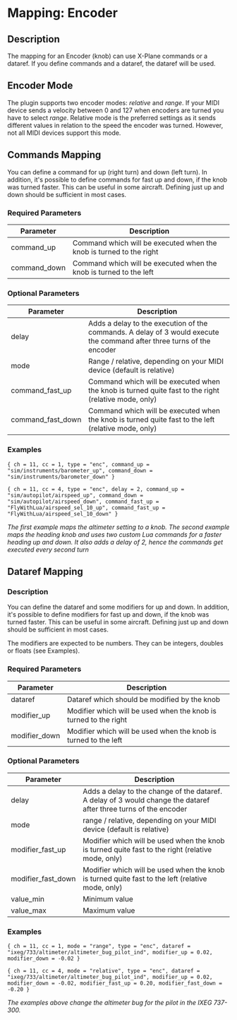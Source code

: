 # Mapping: Encoder

## Description

The mapping for an Encoder (knob) can use X-Plane commands or a dataref. If you define commands and a dataref, the
dataref will be used.

## Encoder Mode

The plugin supports two encoder modes: *relative* and *range*. If your MIDI device sends a velocity between 0 and 127
when encoders are turned you have to select *range*. Relative mode is the preferred settings as it sends different 
values in relation to the speed the encoder was turned. However, not all MIDI devices support this mode.

## Commands Mapping

You can define a command for up (right turn) and down (left turn). In addition, it's possible to define commands for 
fast up and down, if the knob was turned faster. This can be useful in some aircraft. Defining just up and down should 
be sufficient in most cases.

### Required Parameters

| Parameter    | Description                                                         |
|--------------|---------------------------------------------------------------------|
| command_up   | Command which will be executed when the knob is turned to the right |
| command_down | Command which will be executed when the knob is turned to the left  |

### Optional Parameters

| Parameter         | Description                                                                                                            |
|-------------------|------------------------------------------------------------------------------------------------------------------------|
| delay             | Adds a delay to the execution of the commands. A delay of 3 would execute the command after three turns of the encoder |
| mode              | Range / relative, depending on your MIDI device (default is relative)                                                  |
| command_fast_up   | Command which will be executed when the knob is turned quite fast to the right (relative mode, only)                   |
| command_fast_down | Command which will be executed when the knob is turned quite fast to the left  (relative mode, only)                   |

### Examples

```
{ ch = 11, cc = 1, type = "enc", command_up = "sim/instruments/barometer_up", command_down = "sim/instruments/barometer_down" }

{ ch = 11, cc = 4, type = "enc", delay = 2, command_up = "sim/autopilot/airspeed_up", command_down = "sim/autopilot/airspeed_down", command_fast_up = "FlyWithLua/airspeed_sel_10_up", command_fast_up = "FlyWithLua/airspeed_sel_10_down" }
```
*The first example maps the altimeter setting to a knob. The second example maps the heading knob and uses two custom
Lua commands for a faster heading up and down. It also adds a delay of 2, hence the commands get executed every second turn*

## Dataref Mapping

### Description

You can define the dataref and some modifiers for up and down. In addition, it's possible to define modifiers for fast 
up and down, if the knob was turned faster. This can be useful in some aircraft. Defining just up and down should be 
sufficient in most cases.

The modifiers are expected to be numbers. They can be integers, doubles or floats (see Examples).

### Required Parameters

| Parameter     | Description                                                      |
|---------------|------------------------------------------------------------------|
| dataref       | Dataref which should be modified by the knob                     |
| modifier_up   | Modifier which will be used when the knob is turned to the right |
| modifier_down | Modifier which will be used when the knob is turned to the left  |

### Optional Parameters

| Parameter          | Description                                                                                                       |
|--------------------|-------------------------------------------------------------------------------------------------------------------|
| delay              | Adds a delay to the change of the dataref. A delay of 3 would change the dataref after three turns of the encoder |
| mode               | range / relative, depending on your MIDI device (default is relative)                                             |
| modifier_fast_up   | Modifier which will be used when the knob is turned quite fast to the right (relative mode, only)                 |
| modifier_fast_down | Modifier which will be used when the knob is turned quite fast to the left  (relative mode, only)                 |
| value_min          | Minimum value                                                                                                     |
| value_max          | Maximum value                                                                                                     |

### Examples

```
{ ch = 11, cc = 1, mode = "range", type = "enc", dataref = "ixeg/733/altimeter/altimeter_bug_pilot_ind", modifier_up = 0.02, modifier_down = -0.02 }

{ ch = 11, cc = 4, mode = "relative", type = "enc", dataref = "ixeg/733/altimeter/altimeter_bug_pilot_ind", modifier_up = 0.02, modifier_down = -0.02, modifier_fast_up = 0.20, modifier_fast_down = -0.20 }
```
*The examples above change the altimeter bug for the pilot in the IXEG 737-300.*
